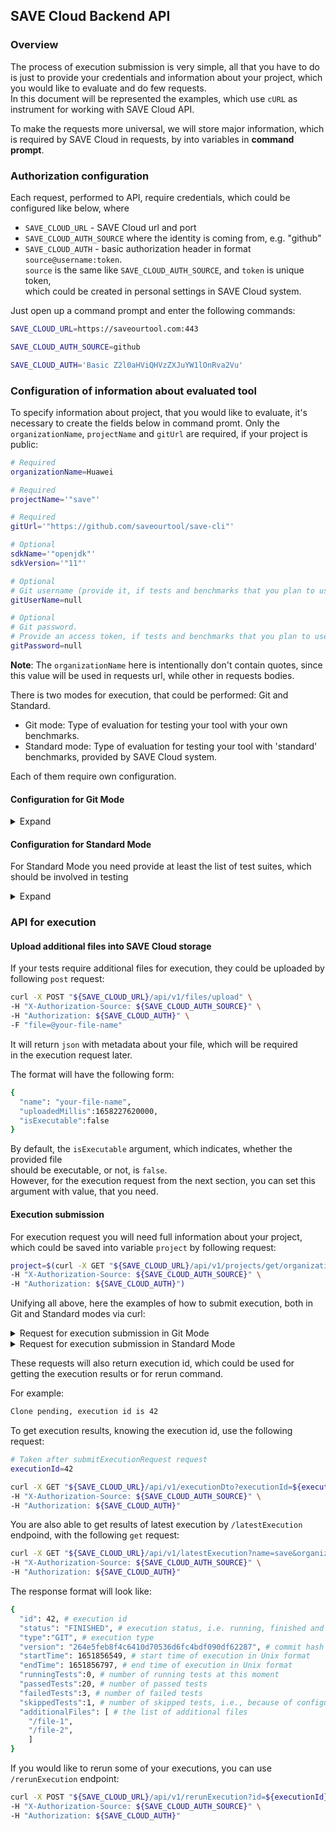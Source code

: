 ## SAVE Cloud Backend API
### Overview

The process of execution submission is very simple, all that you have to do
is just to provide your credentials and information about your project, which you
would like to evaluate and do few requests.\
In this document will be represented the examples, which use `cURL`
as instrument for working with SAVE Cloud API.

To make the requests more universal, we will
store major information, which is required by SAVE Cloud in requests, by
into variables in **command prompt**.

### Authorization configuration

Each request, performed to API, require credentials, which could be configured like below, where

* `SAVE_CLOUD_URL` - SAVE Cloud url and port
* `SAVE_CLOUD_AUTH_SOURCE` where the identity is coming from, e.g. "github"
* `SAVE_CLOUD_AUTH` - basic authorization header in format `source@username:token`.\
   `source` is the same like `SAVE_CLOUD_AUTH_SOURCE`, and `token` is unique token,\
    which could be created in personal settings in SAVE Cloud system.

Just open up a command prompt and enter the following commands:

```bash
SAVE_CLOUD_URL=https://saveourtool.com:443

SAVE_CLOUD_AUTH_SOURCE=github

SAVE_CLOUD_AUTH='Basic Z2l0aHViQHVzZXJuYW1lOnRva2Vu'
```

### Configuration of information about evaluated tool

To specify information about project, that you would like to evaluate,
it's necessary to create the fields below in command promt. Only the `organizationName`,
`projectName` and `gitUrl` are required, if your project is public:


```bash
# Required
organizationName=Huawei

# Required
projectName='"save"'

# Required
gitUrl='"https://github.com/saveourtool/save-cli"'

# Optional
sdkName='"openjdk"'
sdkVersion='"11"'

# Optional
# Git username (provide it, if tests and benchmarks that you plan to use are stored in the private repository on git)
gitUserName=null

# Optional
# Git password. 
# Provide an access token, if tests and benchmarks that you plan to use are stored in the private repository on git
gitPassword=null
```

**Note**: The `organizationName` here is intentionally don't contain quotes, since this value
will be used in requests url, while other in requests bodies.

There is two modes for execution, that could be performed: Git and Standard.
* Git mode: Type of evaluation for testing your tool with your own benchmarks.
* Standard mode: Type of evaluation for testing your tool with 'standard' benchmarks, provided by SAVE Cloud system.

Each of them require own configuration.

#### Configuration for Git Mode
<details>
  <summary>Expand</summary>

Only the `testRootPath`, which represents 
the relative path to the root directory with tests in your repository is required for execution.

```bash
# Required
testRootPath='"examples/kotlin-diktat"'

# Optional
# Specify concrete branch in your git repository
branch='"origin/feature/testing_for_cloud"'

# Optional
# Specify concrete commit in your git repository, the latest one will be used by default
commitHash=null
```

</details>

#### Configuration for Standard Mode

For Standard Mode you need provide at least the list of test suites,
which should be involved in testing

<details>
  <summary>Expand</summary>

```bash
# Required
testSuites='["Directory: Chapter 1", "Directory: Chapter2"]'

# Optional
execCmd=null

# Optional
# Batch size controls how many files will be processed at the same time.
batchSize=null

```
</details>

### API for execution

#### Upload additional files into SAVE Cloud storage

If your tests require additional files for execution, they could be uploaded by
following `post` request:

```bash
curl -X POST "${SAVE_CLOUD_URL}/api/v1/files/upload" \
-H "X-Authorization-Source: ${SAVE_CLOUD_AUTH_SOURCE}" \
-H "Authorization: ${SAVE_CLOUD_AUTH}" \
-F "file=@your-file-name"
```

It will return `json` with metadata about your file, which will be required\
in the execution request later.

The format will have the following form:

```bash
{
  "name": "your-file-name",
  "uploadedMillis":1658227620000,
  "isExecutable":false
}
```

By default, the `isExecutable` argument, which indicates, whether the provided file\
should be executable, or not, is `false`. \
However, for the execution request from the next section, you can set this argument with value, that you need.


#### Execution submission

For execution request you will need full information about your project, which could be
saved into variable `project` by following request:

```bash
project=$(curl -X GET "${SAVE_CLOUD_URL}/api/v1/projects/get/organization-name?name=save&organizationName=${organizationName}" \
-H "X-Authorization-Source: ${SAVE_CLOUD_AUTH_SOURCE}" \
-H "Authorization: ${SAVE_CLOUD_AUTH}")
```
Unifying all above, here the examples of how to submit execution, both in
Git and Standard modes via curl:

<details>
  <summary>Request for execution submission in Git Mode</summary>

```bash
curl -X POST "${SAVE_CLOUD_URL}/api/v1/submitExecutionRequest" \
-H "X-Authorization-Source: ${SAVE_CLOUD_AUTH_SOURCE}" \
-H "Authorization: ${SAVE_CLOUD_AUTH}" \
-F "executionRequest={
    \"project\": ${project},
    \"gitDto\": {
        \"url\": ${gitUrl},
        \"username\": ${gitUserName},
        \"password\": ${gitPassword},
        \"branch\": ${branch},
        \"hash\": ${commitHash}
    },
    \"testRootPath\": ${testRootPath},
    \"sdk\": {
      \"name\": ${sdkName},
      \"version\": ${sdkVersion}
    },
    \"executionId\" : null
};type=application/json" \
-F 'file={
  "name": "ktlint",
  "uploadedMillis":1658227620000,
  "isExecutable": false
};type=application/json' \
-F 'file={
  "name": "diktat.jar",
  "uploadedMillis":1658227620000,
  "isExecutable": false
};type=application/json'
```

</details>

<details>
  <summary>Request for execution submission in Standard Mode</summary>

```bash
curl -X POST "${SAVE_CLOUD_URL}/api/v1/executionRequestStandardTests" \
-H "X-Authorization-Source: ${SAVE_CLOUD_AUTH_SOURCE}" \
-H "Authorization: ${SAVE_CLOUD_AUTH}" \
-F "execution={
    \"project\": ${project},
    \"testsSuites\": ${testSuites},
    \"sdk\": {
      \"name\": ${sdkName},
      \"version\": ${sdkVersion}
    },
    \"executionId\" : null
};type=application/json" \
-F 'file={
  "name": "ktlint",
  "uploadedMillis":1658227620000,
  "isExecutable": false
};type=application/json' \
-F 'file={
  "name": "diktat-analysis.yml",
  "uploadedMillis":1658227620000,
  "isExecutable":false
};type=application/json' \
-F 'file={
  "name": "diktat.jar",
  "uploadedMillis":1658227620000,
  "isExecutable": false
};type=application/json'
```
</details>

These requests will also return execution id, which could be used for getting the
execution results or for rerun command.

For example:
```bash
Clone pending, execution id is 42
```

To get execution results, knowing the execution id, use the following request:

```bash
# Taken after submitExecutionRequest request
executionId=42

curl -X GET "${SAVE_CLOUD_URL}/api/v1/executionDto?executionId=${executionId}" \
-H "X-Authorization-Source: ${SAVE_CLOUD_AUTH_SOURCE}" \
-H "Authorization: ${SAVE_CLOUD_AUTH}"
```


You are also able to get results of latest execution by `/latestExecution` endpoind,
with the following `get` request: 

```bash
curl -X GET "${SAVE_CLOUD_URL}/api/v1/latestExecution?name=save&organizationName=${organizationName}" \
-H "X-Authorization-Source: ${SAVE_CLOUD_AUTH_SOURCE}" \
-H "Authorization: ${SAVE_CLOUD_AUTH}"
```

The response format will look like:

```bash
{
  "id": 42, # execution id
  "status": "FINISHED", # execution status, i.e. running, finished and so on
  "type":"GIT", # execution type
  "version": "264e5feb8f4c6410d70536d6fc4bdf090df62287", # commit hash
  "startTime": 1651856549, # start time of execution in Unix format
  "endTime": 1651856797, # end time of execution in Unix format
  "runningTests":0, # number of running tests at this moment
  "passedTests":20, # number of passed tests
  "failedTests":3, # number of failed tests
  "skippedTests":1, # number of skipped tests, i.e., because of configuration 
  "additionalFiles": [ # the list of additional files
    "/file-1",
    "/file-2",
    ]
}
```


If you would like to rerun some of your executions, you can use `/rerunExecution` endpoint:

```bash
curl -X POST "${SAVE_CLOUD_URL}/api/v1/rerunExecution?id=${executionId}" \
-H "X-Authorization-Source: ${SAVE_CLOUD_AUTH_SOURCE}" \
-H "Authorization: ${SAVE_CLOUD_AUTH}"
```